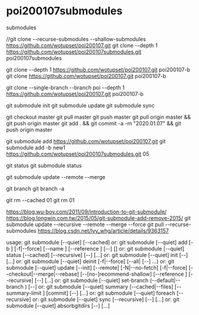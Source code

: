 # poi200107submodules
submodules

//git clone --recurse-submodules --shallow-submodules https://github.com/wotupset/poi200107.git 
git clone --depth 1 https://github.com/wotupset/poi200107submodules.git poi200107submodules

git clone --depth 1 https://github.com/wotupset/poi200107.git poi200107-b
git clone https://github.com/wotupset/poi200107.git poi200107-b

git clone --single-branch --branch poi --depth 1 https://github.com/wotupset/poi200107.git poi200107-b


git submodule init
git submodule update
git submodule sync


git checkout master
git pull master
git push master
git pull origin master && git push origin master
git add . && git commit -a -m "2020.01.07" && git push origin master



git submodule add https://github.com/wotupset/poi200107.git 
git submodule add -b new1 https://github.com/wotupset/poi200107submodules.git 05


git status
git submodule status


git submodule update --remote --merge

git branch
git branch -a

git rm --cached 01
git rm 01



https://blog.wu-boy.com/2011/09/introduction-to-git-submodule/
https://blog.longwin.com.tw/2015/05/git-submodule-add-remove-2015/
git submodule update --recursive --remote --merge --force
git pull --recurse-submodules
https://blog.csdn.net/lyy_whg/article/details/9363157


usage: git submodule [--quiet] [--cached]
   or: git submodule [--quiet] add [-b <branch>] [-f|--force] [--name <name>] [--reference <repository>] [--] <repository> [<path>]
   or: git submodule [--quiet] status [--cached] [--recursive] [--] [<path>...]
   or: git submodule [--quiet] init [--] [<path>...]
   or: git submodule [--quiet] deinit [-f|--force] (--all| [--] <path>...)
   or: git submodule [--quiet] update [--init] [--remote] [-N|--no-fetch] [-f|--force] [--checkout|--merge|--rebase] [--[no-]recommend-shallow] [--reference <repository>] [--recursive] [--] [<path>...]
   or: git submodule [--quiet] set-branch (--default|--branch <branch>) [--] <path>
   or: git submodule [--quiet] summary [--cached|--files] [--summary-limit <n>] [commit] [--] [<path>...]
   or: git submodule [--quiet] foreach [--recursive] <command>
   or: git submodule [--quiet] sync [--recursive] [--] [<path>...]
   or: git submodule [--quiet] absorbgitdirs [--] [<path>...]
   
   
   
   
